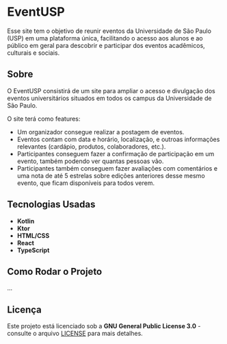 # EventUSP


Esse site tem o objetivo de reunir eventos da Universidade de São Paulo (USP) em uma plataforma única, facilitando o acesso aos alunos e ao público em geral para descobrir e participar dos eventos acadêmicos, culturais e sociais.

## Sobre

O EventUSP consistirá de um site para ampliar o acesso e divulgação dos eventos universitários situados em todos os campus da Universidade de São Paulo.

O site terá como features:
  - Um organizador consegue realizar a postagem de eventos.
  - Eventos contam com data e horário, localização, e outroas informações relevantes (cardápio, produtos, colaboradores, etc.).
  - Participantes conseguem fazer a confirmação de participação em um evento, também podendo ver quantas pessoas vão.
  - Participantes também conseguem fazer avaliações com comentários e uma nota de até 5 estrelas sobre edições anteriores desse mesmo evento, que ficam disponíveis para todos verem.

## Tecnologias Usadas

- **Kotlin**
- **Ktor**
- **HTML/CSS**
- **React**
- **TypeScript**

## Como Rodar o Projeto

...

## Licença

Este projeto está licenciado sob a **GNU General Public License 3.0** - consulte o arquivo [LICENSE](LICENSE) para mais detalhes.
